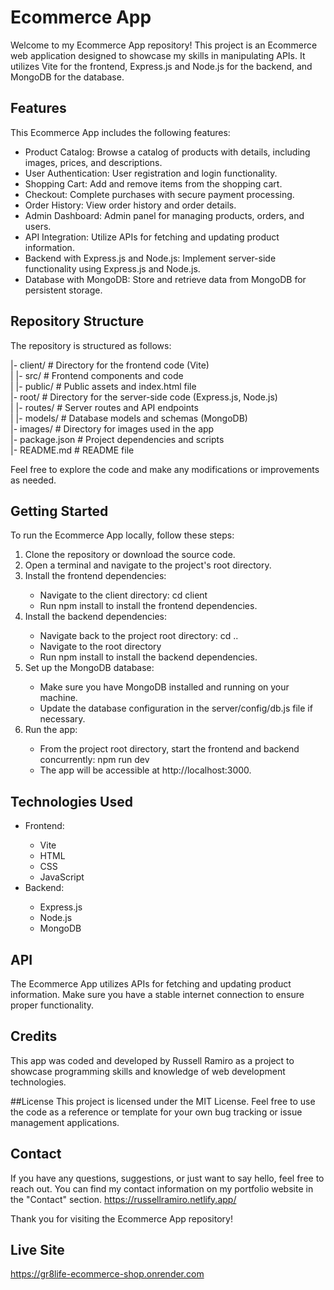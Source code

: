 # Ecommerce App

Welcome to my Ecommerce App repository! This project is an Ecommerce web application designed to showcase my skills in manipulating APIs. It utilizes Vite for the frontend, Express.js and Node.js for the backend, and MongoDB for the database.

## Features
This Ecommerce App includes the following features:
<ul>
<li>Product Catalog: Browse a catalog of products with details, including images, prices, and descriptions.</li>
<li>User Authentication: User registration and login functionality.</li>
<li>Shopping Cart: Add and remove items from the shopping cart.</li>
<li>Checkout: Complete purchases with secure payment processing.</li>
<li>Order History: View order history and order details.</li>
<li>Admin Dashboard: Admin panel for managing products, orders, and users.</li>
<li>API Integration: Utilize APIs for fetching and updating product information.</li>
<li>Backend with Express.js and Node.js: Implement server-side functionality using Express.js and Node.js.</li>
<li>Database with MongoDB: Store and retrieve data from MongoDB for persistent storage.</li>
</ul>

## Repository Structure
The repository is structured as follows:

|- client/                # Directory for the frontend code (Vite)</br>
|  |- src/                # Frontend components and code</br>
|  |- public/             # Public assets and index.html file</br>
|- root/                # Directory for the server-side code (Express.js, Node.js)</br>
|  |- routes/             # Server routes and API endpoints</br>
|  |- models/             # Database models and schemas (MongoDB)</br>
|- images/                # Directory for images used in the app</br>
|- package.json           # Project dependencies and scripts</br>
|- README.md              # README file</br>

Feel free to explore the code and make any modifications or improvements as needed.

## Getting Started
To run the Ecommerce App locally, follow these steps:
<ol>
<li>Clone the repository or download the source code.</li>
<li>Open a terminal and navigate to the project's root directory.</li>
<li>Install the frontend dependencies:</li>
  <ul>
<li>Navigate to the client directory: cd client</li>
<li>Run npm install to install the frontend dependencies.</li>
  </ul>
<li>Install the backend dependencies:</li>
  <ul>
<li>Navigate back to the project root directory: cd ..</li>
<li>Navigate to the root directory</li>
<li>Run npm install to install the backend dependencies.</li>
  </ul>
<li>Set up the MongoDB database:</li>
  <ul>
<li>Make sure you have MongoDB installed and running on your machine.</li>
<li>Update the database configuration in the server/config/db.js file if necessary.</li>
  </ul>
<li>Run the app:</li>
  <ul>
<li>From the project root directory, start the frontend and backend concurrently: npm run dev</li>
<li>The app will be accessible at http://localhost:3000.</li>
  </ul>
</ol>

## Technologies Used
<ul>
<li>Frontend:</li>
  <ul>
<li>Vite</li>
<li>HTML</li>
<li>CSS</li>
<li>JavaScript</li>
  </ul>
<li>Backend:</li>
  <ul>
<li>Express.js</li>
<li>Node.js</li>
<li>MongoDB</li>
   </ul>
</ul>

## API
The Ecommerce App utilizes APIs for fetching and updating product information. Make sure you have a stable internet connection to ensure proper functionality.

## Credits
This app was coded and developed by Russell Ramiro as a project to showcase programming skills and knowledge of web development technologies.

##License
This project is licensed under the MIT License. Feel free to use the code as a reference or template for your own bug tracking or issue management applications.

## Contact
If you have any questions, suggestions, or just want to say hello, feel free to reach out. You can find my contact information on my portfolio website in the "Contact" section. https://russellramiro.netlify.app/

Thank you for visiting the Ecommerce App repository!

## Live Site
https://gr8life-ecommerce-shop.onrender.com
